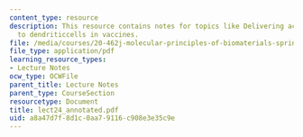 ```yaml
---
content_type: resource
description: This resource contains notes for topics like Delivering activation signals
  to dendriticcells in vaccines.
file: /media/courses/20-462j-molecular-principles-of-biomaterials-spring-2006/a8a47d7f8d1c0aa79116c908e3e35c9e_lect24_annotated.pdf
file_type: application/pdf
learning_resource_types:
- Lecture Notes
ocw_type: OCWFile
parent_title: Lecture Notes
parent_type: CourseSection
resourcetype: Document
title: lect24_annotated.pdf
uid: a8a47d7f-8d1c-0aa7-9116-c908e3e35c9e
---
```

